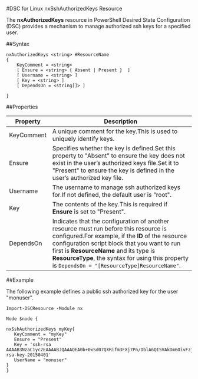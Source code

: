#DSC for Linux nxSshAuthorizedKeys Resource

The **nxAuthorizedKeys** resource in PowerShell Desired State Configuration (DSC) provides a mechanism to manage authorized ssh keys for a specified user.

##Syntax

```
nxAuthorizedKeys <string> #ResourceName
{
    KeyComment = <string>
    [ Ensure = <string> { Absent | Present }  ]
    [ Username = <string> ]
    [ Key = <string> ]
    [ DependsOn = <string[]> ]

}
```

##Properties

| Property| Description|
|---|---|
| KeyComment| A unique comment for the key.This is used to uniquely identify keys.|
| Ensure| Specifies whether the key is defined.Set this property to "Absent" to ensure the key does not exist in the user’s authorized keys file.Set it to "Present" to ensure the key is defined in the user’s authorized key file.|
| Username| The username to manage ssh authorized keys for.If not defined, the default user is "root".|
| Key| The contents of the key.This is required if **Ensure** is set to "Present".|
| DependsOn| Indicates that the configuration of another resource must run before this resource is configured.For example, if the **ID** of the resource configuration script block that you want to run first is **ResourceName** and its type is **ResourceType**, the syntax for using this property is `DependsOn = "[ResourceType]ResourceName"`.|

##Example

The following example defines a public ssh authorized key for the user "monuser".

```
Import-DSCResource -Module nx 

Node $node {

nxSshAuthorizedKeys myKey{
   KeyComment = "myKey"
   Ensure = "Present"
   Key = 'ssh-rsa AAAAB3NzaC1yc2EAAAABJQAAAQEA0b+0xSd07QXRifm3FXj7Pn/DblA6QI5VAkDm6OivFzj3U6qGD1VJ6AAxWPCyMl/qhtpRtxZJDu/TxD8AyZNgc8aN2CljN1hOMbBRvH2q5QPf/nCnnJRaGsrxIqZjyZdYo9ZEEzjZUuMDM5HI1LA9B99k/K6PK2Bc1NLivpu7nbtVG2tLOQs+GefsnHuetsRMwo/+c3LtwYm9M0XfkGjYVCLO4CoFuSQpvX6AB3TedUy6NZ0iuxC0kRGg1rIQTwSRcw+McLhslF0drs33fw6tYdzlLBnnzimShMuiDWiT37WqCRovRGYrGCaEFGTG2e0CN8Co8nryXkyWc6NSDNpMzw== rsa-key-20150401'
   UserName = "monuser"
} 
}
```






